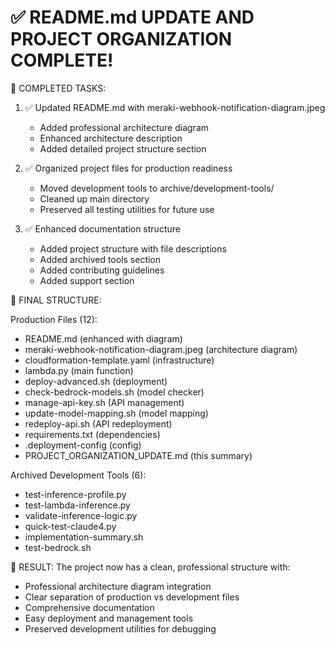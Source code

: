 ✅ README.md UPDATE AND PROJECT ORGANIZATION COMPLETE!
============================================================

🎯 COMPLETED TASKS:

1. ✅ Updated README.md with meraki-webhook-notification-diagram.jpeg
   - Added professional architecture diagram
   - Enhanced architecture description 
   - Added detailed project structure section

2. ✅ Organized project files for production readiness
   - Moved development tools to archive/development-tools/
   - Cleaned up main directory
   - Preserved all testing utilities for future use

3. ✅ Enhanced documentation structure
   - Added project structure with file descriptions
   - Added archived tools section
   - Added contributing guidelines
   - Added support section

📁 FINAL STRUCTURE:

Production Files (12):
- README.md (enhanced with diagram)
- meraki-webhook-notification-diagram.jpeg (architecture diagram)
- cloudformation-template.yaml (infrastructure)
- lambda.py (main function)
- deploy-advanced.sh (deployment)
- check-bedrock-models.sh (model checker)
- manage-api-key.sh (API management)
- update-model-mapping.sh (model mapping)
- redeploy-api.sh (API redeployment)
- requirements.txt (dependencies)
- .deployment-config (config)
- PROJECT_ORGANIZATION_UPDATE.md (this summary)

Archived Development Tools (6):
- test-inference-profile.py
- test-lambda-inference.py  
- validate-inference-logic.py
- quick-test-claude4.py
- implementation-summary.sh
- test-bedrock.sh

🚀 RESULT:
The project now has a clean, professional structure with:
- Professional architecture diagram integration
- Clear separation of production vs development files
- Comprehensive documentation
- Easy deployment and management tools
- Preserved development utilities for debugging
